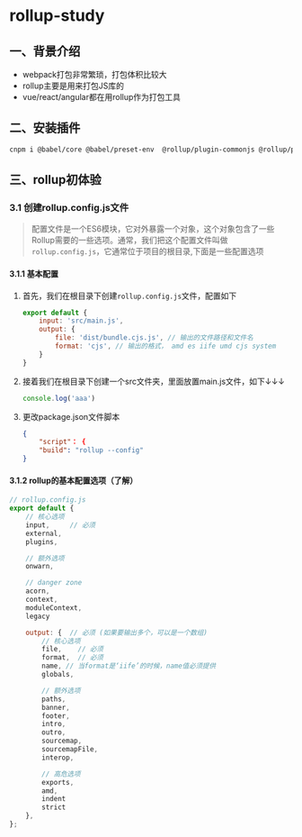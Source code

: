 # rollup-study

## 一、背景介绍

- webpack打包非常繁琐，打包体积比较大
- rollup主要是用来打包JS库的
- vue/react/angular都在用rollup作为打包工具

## 二、安装插件

```bash
cnpm i @babel/core @babel/preset-env  @rollup/plugin-commonjs @rollup/plugin-node-resolve @rollup/plugin-typescript lodash rollup rollup-plugin-babel postcss rollup-plugin-postcss rollup-plugin-terser tslib typescript rollup-plugin-serve rollup-plugin-livereload -D
```

## 三、rollup初体验

### 3.1 创建rollup.config.js文件

> 配置文件是一个ES6模块，它对外暴露一个对象，这个对象包含了一些Rollup需要的一些选项。通常，我们把这个配置文件叫做`rollup.config.js`，它通常位于项目的根目录,下面是一些配置选项

#### 3.1.1 基本配置

1. 首先，我们在根目录下创建`rollup.config.js`文件，配置如下

   ```js
   export default {
       input: 'src/main.js',
       output: {
           file: 'dist/bundle.cjs.js', // 输出的文件路径和文件名
           format: 'cjs', // 输出的格式， amd es iife umd cjs system
       }
   }
   ```

2. 接着我们在根目录下创建一个src文件夹，里面放置main.js文件，如下↓↓↓

   ```js
   console.log('aaa')
   ```

   

3. 更改package.json文件脚本

   ```json
   {
       "script"： {
       "build": "rollup --config"
   }
   ```

#### 3.1.2 rollup的基本配置选项（了解）

```js
// rollup.config.js
export default {
  	// 核心选项
  	input,     // 必须
  	external,
  	plugins,

  	// 额外选项
  	onwarn,

  	// danger zone
  	acorn,
  	context,
  	moduleContext,
  	legacy

  	output: {  // 必须 (如果要输出多个，可以是一个数组)
    	// 核心选项
    	file,    // 必须
    	format,  // 必须
    	name, // 当format是‘iife’的时候，name值必须提供
    	globals,

    	// 额外选项
    	paths,
    	banner,
    	footer,
    	intro,
    	outro,
    	sourcemap,
    	sourcemapFile,
    	interop,

    	// 高危选项
    	exports,
    	amd,
    	indent
    	strict
  	},
};

```

